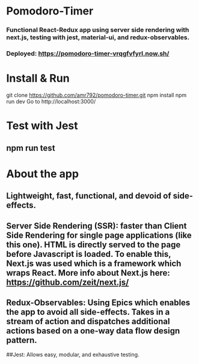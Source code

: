 # Pomodoro-Timer
### Functional React-Redux app using server side rendering with next.js, testing with jest, material-ui, and redux-observables.
### Deployed: https://pomodoro-timer-vrqgfvfyrl.now.sh/

# Install & Run
git clone https://github.com/amr792/pomodoro-timer.git
npm install
npm run dev
Go to http://localhost:3000/

# Test with Jest
## npm run test

# About the app
## Lightweight, fast, functional, and devoid of side-effects.

## Server Side Rendering (SSR): faster than Client Side Rendering for single page applications (like this one). HTML is directly served to the page before Javascript is loaded. To enable this, Next.js was used which is a framework which wraps React. More info about Next.js here: https://github.com/zeit/next.js/

## Redux-Observables: Using Epics which enables the app to avoid all side-effects. Takes in a stream of action and dispatches additional actions based on a one-way data flow design pattern.

##Jest: Allows easy, modular, and exhaustive testing.



